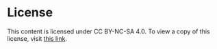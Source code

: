 # License

This content is licensed under CC BY-NC-SA 4.0. To view a copy of this license, visit [this link](https://creativecommons.org/licenses/by-nc-sa/4.0).
